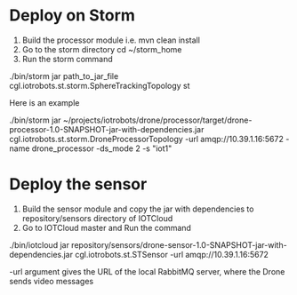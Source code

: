 Deploy on Storm
===============

1. Build the processor module i.e. 
   mvn clean install 
2. Go to the storm directory
   cd ~/storm_home
3. Run the storm command

./bin/storm jar path_to_jar_file cgl.iotrobots.st.storm.SphereTrackingTopology st
 
 Here is an example
 
./bin/storm jar ~/projects/iotrobots/drone/processor/target/drone-processor-1.0-SNAPSHOT-jar-with-dependencies.jar cgl.iotrobots.st.storm.DroneProcessorTopology -url amqp://10.39.1.16:5672 -name drone_processor -ds_mode 2 -s "iot1"

Deploy the sensor
=================

1. Build the sensor module and copy the jar with dependencies to repository/sensors directory of IOTCloud
2. Go to IOTCloud master and Run the command

./bin/iotcloud jar repository/sensors/drone-sensor-1.0-SNAPSHOT-jar-with-dependencies.jar cgl.iotrobots.st.STSensor -url amqp://10.39.1.16:5672

-url argument gives the URL of the local RabbitMQ server, where the Drone sends video messages
